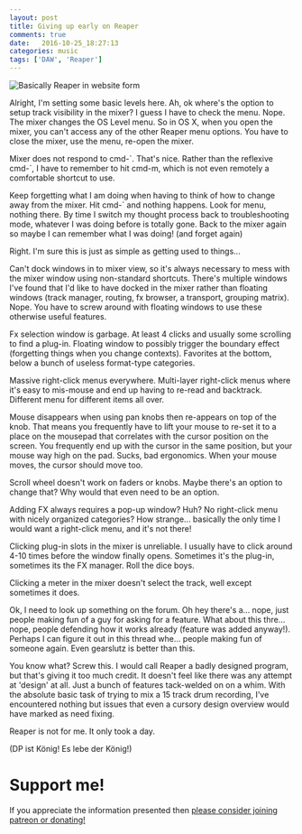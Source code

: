 ```yaml
---
layout: post
title: Giving up early on Reaper 
comments: true
date:   2016-10-25_18:27:13 
categories: music
tags: ['DAW', 'Reaper']
---
```


![Basically Reaper in website form](/assets/Reaper/basically.png)

Alright, I'm setting some basic levels here. Ah, ok where's the option to setup track visibility in the mixer? I guess I have to check the menu. Nope. The mixer changes the OS Level menu. So in OS X, when you open the mixer, you can't access any of the other Reaper menu options. You have to close the mixer, use the menu, re-open the mixer.

Mixer does not respond to cmd-\`. That's nice. Rather than the reflexive cmd-\`, I have to remember to hit cmd-m, which is not even remotely a comfortable shortcut to use.

Keep forgetting what I am doing when having to think of how to change away from the mixer. Hit cmd-` and nothing happens. Look for menu, nothing there. By time I switch my thought process back to troubleshooting mode, whatever I was doing before is totally gone. Back to the mixer again so maybe I can remember what I was doing! (and forget again)

Right. I'm sure this is just as simple as getting used to things...

<!--more-->

Can't dock windows in to mixer view, so it's always necessary to mess with the mixer window using non-standard shortcuts. There's multiple windows I've found that I'd like to have docked in the mixer rather than floating windows (track manager, routing, fx browser, a transport, grouping matrix). Nope. You have to screw around with floating windows to use these otherwise useful features.

Fx selection window is garbage. At least 4 clicks and usually some scrolling to find a plug-in. Floating window to possibly trigger the boundary effect (forgetting things when you change contexts). Favorites at the bottom, below a bunch of useless format-type categories.

Massive right-click menus everywhere. Multi-layer right-click menus where it's easy to mis-mouse and end up having to re-read and backtrack. Different menu for different items all over. 

Mouse disappears when using pan knobs then re-appears on top of the knob. That means you frequently have to lift your mouse to re-set it to a place on the mousepad that correlates with the cursor position on the screen. You frequently end up with the cursor in the same position, but your mouse way high on the pad. Sucks, bad ergonomics. When your mouse moves, the cursor should move too.

Scroll wheel doesn't work on faders or knobs. Maybe there's an option to change that? Why would that even need to be an option.

Adding FX always requires a pop-up window? Huh? No right-click menu with nicely organized categories? How strange... basically the only time I would want a right-click menu, and it's not there!

Clicking plug-in slots in the mixer is unreliable. I usually have to click around 4-10 times before the window finally opens. Sometimes it's the plug-in, sometimes its the FX manager. Roll the dice boys.

Clicking a meter in the mixer doesn't select the track, well except sometimes it does. 

Ok, I need to look up something on the forum. Oh hey there's a... nope, just people making fun of a guy for asking for a feature. What about this thre... nope, people defending how it works already (feature was added anyway!). Perhaps I can figure it out in this thread whe... people making fun of someone again. Even gearslutz is better than this.

You know what? Screw this. I would call Reaper a badly designed program, but that's giving it too much credit. It doesn't feel like there was any attempt at 'design' at all. Just a bunch of features tack-welded on on a whim. With the absolute basic task of trying to mix a 15 track drum recording, I've encountered nothing but issues that even a cursory design overview would have marked as need fixing.

Reaper is not for me. It only took a day.

(DP ist König! Es lebe der König!)

# Support me!

If you appreciate the information presented then <a href="/DonateNow/">please consider joining patreon or donating!</a>




